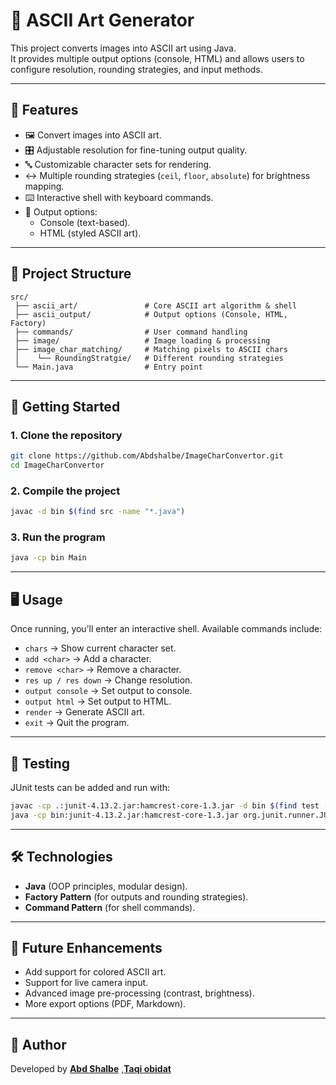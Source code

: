 # 🎨 ASCII Art Generator

This project converts images into ASCII art using Java.  
It provides multiple output options (console, HTML) and allows users to configure resolution, rounding strategies, and input methods.

---

## 📌 Features
- 🖼️ Convert images into ASCII art.  
- 🎛️ Adjustable resolution for fine-tuning output quality.  
- 🔤 Customizable character sets for rendering.  
- ↔️ Multiple rounding strategies (`ceil`, `floor`, `absolute`) for brightness mapping.  
- ⌨️ Interactive shell with keyboard commands.  
- 📄 Output options:
  - Console (text-based).
  - HTML (styled ASCII art).

---

## 📂 Project Structure
```
src/
 ├── ascii_art/               # Core ASCII art algorithm & shell
 ├── ascii_output/            # Output options (Console, HTML, Factory)
 ├── commands/                # User command handling
 ├── image/                   # Image loading & processing
 ├── image_char_matching/     # Matching pixels to ASCII chars
 │    └── RoundingStratgie/   # Different rounding strategies
 └── Main.java                # Entry point
```

---

## 🚀 Getting Started

### 1. Clone the repository
```bash
git clone https://github.com/Abdshalbe/ImageCharConvertor.git
cd ImageCharConvertor
```

### 2. Compile the project
```bash
javac -d bin $(find src -name "*.java")
```

### 3. Run the program
```bash
java -cp bin Main
```

---

## 🖥️ Usage
Once running, you’ll enter an interactive shell. Available commands include:
- `chars` → Show current character set.  
- `add <char>` → Add a character.  
- `remove <char>` → Remove a character.  
- `res up / res down` → Change resolution.  
- `output console` → Set output to console.  
- `output html` → Set output to HTML.  
- `render` → Generate ASCII art.  
- `exit` → Quit the program.  

---

## 🧪 Testing
JUnit tests can be added and run with:
```bash
javac -cp .:junit-4.13.2.jar:hamcrest-core-1.3.jar -d bin $(find test -name "*.java")
java -cp bin:junit-4.13.2.jar:hamcrest-core-1.3.jar org.junit.runner.JUnitCore <TestClassName>
```

---

## 🛠️ Technologies
- **Java** (OOP principles, modular design).  
- **Factory Pattern** (for outputs and rounding strategies).  
- **Command Pattern** (for shell commands).  

---

## 📖 Future Enhancements
- Add support for colored ASCII art.  
- Support for live camera input.  
- Advanced image pre-processing (contrast, brightness).  
- More export options (PDF, Markdown).  

---

## 👤 Author
Developed by **[Abd Shalbe](https://github.com/Abdshalbe)** ,**[Taqi obidat](https://github.com/Taqi2002)**  
